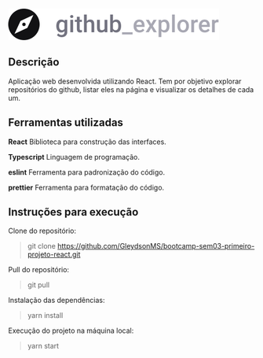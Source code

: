 ![](/src/assets/logo.svg)

## Descrição

Aplicação web desenvolvida utilizando React. Tem por objetivo explorar repositórios
do github, listar eles na página e visualizar os detalhes de cada um.

## Ferramentas utilizadas

**React**
Biblioteca para construção das interfaces.

**Typescript**
Linguagem de programação.

**eslint**
Ferramenta para padronização do código.

**prettier**
Ferramenta para formatação do código.

## Instruções para execução

Clone do repositório:
> git clone https://github.com/GleydsonMS/bootcamp-sem03-primeiro-projeto-react.git

Pull do repositório:
> git pull

Instalação das dependências:
> yarn install

Execução do projeto na máquina local:
> yarn start
